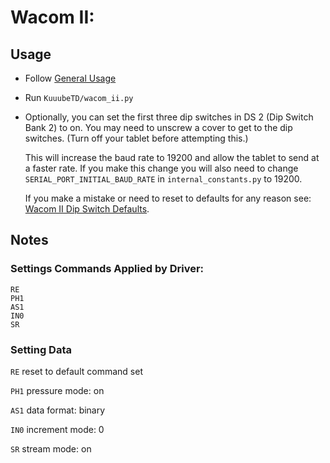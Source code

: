 # Wacom II:

## Usage

- Follow [General Usage](./general_usage.md)

- Run `KuuubeTD/wacom_ii.py`

- Optionally, you can set the first three dip switches in DS 2 (Dip Switch Bank 2) to on. You may need to unscrew a cover to get to the dip switches. (Turn off your tablet before attempting this.) 

    This will increase the baud rate to 19200 and allow the tablet to send at a faster rate. If you make this change you will also need to change `SERIAL_PORT_INITIAL_BAUD_RATE` in `internal_constants.py` to 19200.

    If you make a mistake or need to reset to defaults for any reason see: [Wacom II Dip Switch Defaults](./wacom_ii_and_ii_s_dip_switch_defaults.png).

## Notes

### Settings Commands Applied by Driver:

```
RE
PH1
AS1
IN0
SR
```

### Setting Data

`RE` reset to default command set

`PH1` pressure mode: on

`AS1` data format: binary

`IN0` increment mode: 0

`SR` stream mode: on